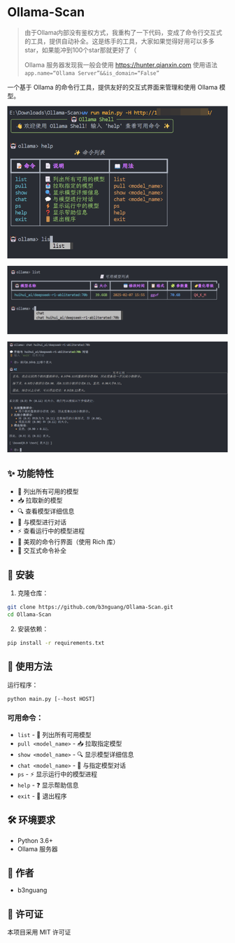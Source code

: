 # Ollama-Scan

> 由于Ollama内部没有鉴权方式，我重构了一下代码，变成了命令行交互式的工具，提供自动补全。这是练手的工具，大家如果觉得好用可以多多star，如果能冲到100个star那就更好了（
>
> Ollama 服务器发现我一般会使用 https://hunter.qianxin.com 使用语法 `app.name=“Ollama Server”&&is_domain=“False”`

一个基于 Ollama 的命令行工具，提供友好的交互式界面来管理和使用 Ollama 模型。

![image-20250218142835234](assets/image-20250218142835234.png)

![image-20250218142843153](assets/image-20250218142843153.png)

![image-20250218142848815](assets/image-20250218142848815.png)

## ✨ 功能特性

- 📃 列出所有可用的模型
- 📥 拉取新的模型
- 🔍 查看模型详细信息
- 💬 与模型进行对话
- ⚡️ 查看运行中的模型进程
- 🎨 美观的命令行界面（使用 Rich 库）
- 🔄 交互式命令补全

## 🚀 安装

1. 克隆仓库：
```bash
git clone https://github.com/b3nguang/Ollama-Scan.git
cd Ollama-Scan
```

2. 安装依赖：
```bash
pip install -r requirements.txt
```

## 📖 使用方法

运行程序：
```bash
python main.py [--host HOST]
```

### 可用命令：

- `list` - 📃 列出所有可用模型
- `pull <model_name>` - 📥 拉取指定模型
- `show <model_name>` - 🔍 显示模型详细信息
- `chat <model_name>` - 💬 与指定模型对话
- `ps` - ⚡️ 显示运行中的模型进程
- `help` - ❓ 显示帮助信息
- `exit` - 🚪 退出程序

## 🛠️ 环境要求

- Python 3.6+
- Ollama 服务器

## 📝 作者

- b3nguang

## 📄 许可证

本项目采用 MIT 许可证